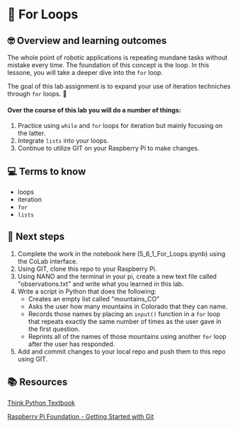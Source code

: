 # :robot: For Loops

## 🤓 Overview and learning outcomes 

The whole point of robotic applications is repeating mundane tasks without mistake every time.  The foundation of this concept is the loop.  In this lessone, you will take a deeper dive into the `for` loop.

The goal of this lab assignment is to expand your use of iteration techniches through `for` loops. 🚀

#### Over the course of this lab you will do a number of things:
1. Practice using `while` and `for` loops for iteration but mainly focusing on the latter.
2. Integrate `lists` into your loops.
4. Continue to utilize GIT on your Raspberry Pi to make changes.

## 💻 Terms to know
- loops
- iteration
- `for`
- `lists`

## 📝 Next steps
1. Complete the work in the notebook here (5_6_1_For_Loops.ipynb) using the CoLab interface.
2. Using GIT, clone this repo to your Raspberry Pi.
3. Using NANO and the terminal in your pi, create a new text file called "observations.txt" and write what you learned in this lab.
4. Write a script in Python that does the following:
    - Creates an empty list called "mountains_CO"
    - Asks the user how many mountains in Colorado that they can name.
    - Records those names by placing an `input()` function in a `for` loop that repeats exactly the same number of times as the user gave in the first question.
    - Reprints all of the names of those mountains using another `for` loop after the user has responded.
5. Add and commit changes to your local repo and push them to this repo using GIT.

## 📚  Resources 
[Think Python Textbook](https://greenteapress.com/wp/think-python-2e/)

[Raspberry Pi Foundation - Getting Started with Git](https://projects.raspberrypi.org/en/projects/getting-started-with-git)
